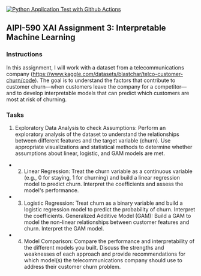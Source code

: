 [![Python Application Test with Github Actions](https://github.com/BobZhang26/Bob_PythonTemplate1/actions/workflows/cicd.yml/badge.svg)](https://github.com/BobZhang26/Bob_PythonTemplate1/actions/workflows/cicd.yml)
## AIPI-590 XAI Assignment 3: Interpretable Machine Learning 

### Instructions
In this assignment, I will work with a dataset from a telecommunications company (https://www.kaggle.com/datasets/blastchar/telco-customer-churn/code). The goal is to understand the factors that contribute to customer churn—when customers leave the company for a competitor—and to develop interpretable models that can predict which customers are most at risk of churning.


### Tasks

1. Exploratory Data Analysis to check Assumptions: Perform an exploratory analysis of the dataset to understand the relationships between different features and the target variable (churn). Use appropriate visualizations and statistical methods to determine whether assumptions about linear, logistic, and GAM models are met. 
- 2. Linear Regression: Treat the churn variable as a continuous variable (e.g., 0 for staying, 1 for churning) and build a linear regression model to predict churn. Interpret the coefficients and assess the model's performance.
- 3. Logistic Regression: Treat churn as a binary variable and build a logistic regression model to predict the probability of churn. Interpret the coefficients.
Generalized Additive Model (GAM): Build a GAM to model the non-linear relationships between customer features and churn. Interpret the GAM model. 
- 4. Model Comparison: Compare the performance and interpretability of the different models you built. Discuss the strengths and weaknesses of each approach and provide recommendations for which model(s) the telecommunications company should use to address their customer churn problem.
